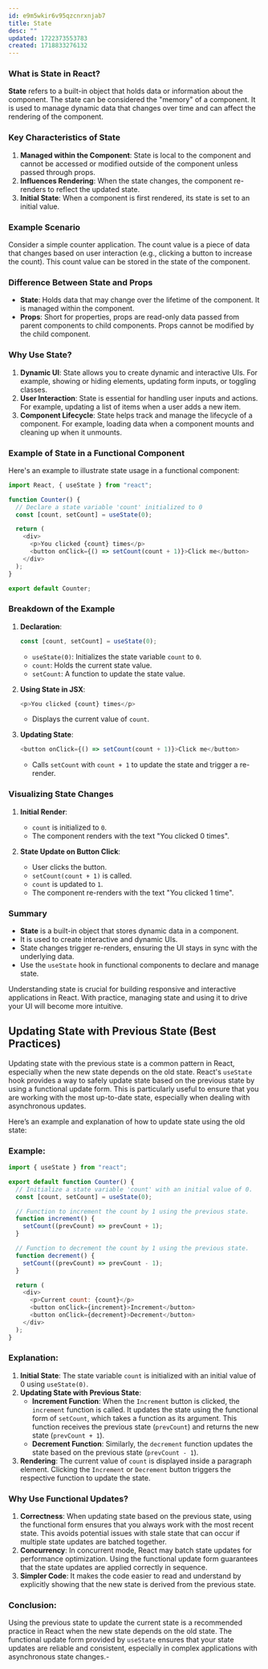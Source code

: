 ```yaml
---
id: e9m5wkir6v95qzcnrxnjab7
title: State
desc: ""
updated: 1722373553783
created: 1718833276132
---
```


### What is State in React?

**State** refers to a built-in object that holds data or information about the component. The state can be considered the "memory" of a component. It is used to manage dynamic data that changes over time and can affect the rendering of the component.

### Key Characteristics of State

1. **Managed within the Component**: State is local to the component and cannot be accessed or modified outside of the component unless passed through props.
2. **Influences Rendering**: When the state changes, the component re-renders to reflect the updated state.
3. **Initial State**: When a component is first rendered, its state is set to an initial value.

### Example Scenario

Consider a simple counter application. The count value is a piece of data that changes based on user interaction (e.g., clicking a button to increase the count). This count value can be stored in the state of the component.

### Difference Between State and Props

- **State**: Holds data that may change over the lifetime of the component. It is managed within the component.
- **Props**: Short for properties, props are read-only data passed from parent components to child components. Props cannot be modified by the child component.

### Why Use State?

1. **Dynamic UI**: State allows you to create dynamic and interactive UIs. For example, showing or hiding elements, updating form inputs, or toggling classes.
2. **User Interaction**: State is essential for handling user inputs and actions. For example, updating a list of items when a user adds a new item.
3. **Component Lifecycle**: State helps track and manage the lifecycle of a component. For example, loading data when a component mounts and cleaning up when it unmounts.

### Example of State in a Functional Component

Here's an example to illustrate state usage in a functional component:

```javascript
import React, { useState } from "react";

function Counter() {
  // Declare a state variable 'count' initialized to 0
  const [count, setCount] = useState(0);

  return (
    <div>
      <p>You clicked {count} times</p>
      <button onClick={() => setCount(count + 1)}>Click me</button>
    </div>
  );
}

export default Counter;
```

### Breakdown of the Example

1. **Declaration**:

   ```javascript
   const [count, setCount] = useState(0);
   ```

   - `useState(0)`: Initializes the state variable `count` to `0`.
   - `count`: Holds the current state value.
   - `setCount`: A function to update the state value.

2. **Using State in JSX**:

   ```javascript
   <p>You clicked {count} times</p>
   ```

   - Displays the current value of `count`.

3. **Updating State**:
   ```javascript
   <button onClick={() => setCount(count + 1)}>Click me</button>
   ```
   - Calls `setCount` with `count + 1` to update the state and trigger a re-render.

### Visualizing State Changes

1. **Initial Render**:

   - `count` is initialized to `0`.
   - The component renders with the text "You clicked 0 times".

2. **State Update on Button Click**:
   - User clicks the button.
   - `setCount(count + 1)` is called.
   - `count` is updated to `1`.
   - The component re-renders with the text "You clicked 1 time".

### Summary

- **State** is a built-in object that stores dynamic data in a component.
- It is used to create interactive and dynamic UIs.
- State changes trigger re-renders, ensuring the UI stays in sync with the underlying data.
- Use the `useState` hook in functional components to declare and manage state.

Understanding state is crucial for building responsive and interactive applications in React. With practice, managing state and using it to drive your UI will become more intuitive.

## Updating State with Previous State (Best Practices)

Updating state with the previous state is a common pattern in React, especially when the new state depends on the old state. React's `useState` hook provides a way to safely update state based on the previous state by using a functional update form. This is particularly useful to ensure that you are working with the most up-to-date state, especially when dealing with asynchronous updates.

Here’s an example and explanation of how to update state using the old state:

### Example:

```javascript
import { useState } from "react";

export default function Counter() {
  // Initialize a state variable 'count' with an initial value of 0.
  const [count, setCount] = useState(0);

  // Function to increment the count by 1 using the previous state.
  function increment() {
    setCount((prevCount) => prevCount + 1);
  }

  // Function to decrement the count by 1 using the previous state.
  function decrement() {
    setCount((prevCount) => prevCount - 1);
  }

  return (
    <div>
      <p>Current count: {count}</p>
      <button onClick={increment}>Increment</button>
      <button onClick={decrement}>Decrement</button>
    </div>
  );
}
```

### Explanation:

1. **Initial State**: The state variable `count` is initialized with an initial value of 0 using `useState(0)`.
2. **Updating State with Previous State**:
   - **Increment Function**: When the `Increment` button is clicked, the `increment` function is called. It updates the state using the functional form of `setCount`, which takes a function as its argument. This function receives the previous state (`prevCount`) and returns the new state (`prevCount + 1`).
   - **Decrement Function**: Similarly, the `decrement` function updates the state based on the previous state (`prevCount - 1`).
3. **Rendering**: The current value of `count` is displayed inside a paragraph element. Clicking the `Increment` or `Decrement` button triggers the respective function to update the state.

### Why Use Functional Updates?

1. **Correctness**: When updating state based on the previous state, using the functional form ensures that you always work with the most recent state. This avoids potential issues with stale state that can occur if multiple state updates are batched together.
2. **Concurrency**: In concurrent mode, React may batch state updates for performance optimization. Using the functional update form guarantees that the state updates are applied correctly in sequence.
3. **Simpler Code**: It makes the code easier to read and understand by explicitly showing that the new state is derived from the previous state.

### Conclusion:

Using the previous state to update the current state is a recommended practice in React when the new state depends on the old state. The functional update form provided by `useState` ensures that your state updates are reliable and consistent, especially in complex applications with asynchronous state changes.-
